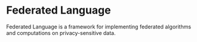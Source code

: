 # Federated Language

Federated Language is a framework for implementing federated algorithms and
computations on privacy-sensitive data.
